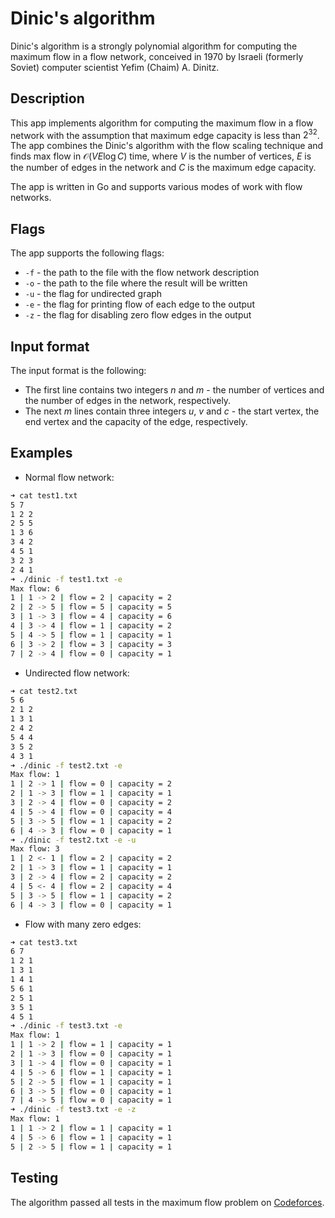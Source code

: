 # Dinic's algorithm

Dinic's algorithm is a strongly polynomial algorithm for computing the maximum flow in a flow network, conceived in 1970 by Israeli (formerly Soviet) computer scientist Yefim (Chaim) A. Dinitz.

## Description

This app implements algorithm for computing the maximum flow in a flow network with the assumption that maximum edge capacity is less than $2^{32}$. The app combines the Dinic's algorithm with the flow scaling technique and finds max flow in $\mathcal{O}(VE\log C)$ time, where $V$ is the number of vertices, $E$ is the number of edges in the network and $C$ is the maximum edge capacity.

The app is written in Go and supports various modes of work with flow networks.

## Flags

The app supports the following flags:

- `-f` - the path to the file with the flow network description
- `-o` - the path to the file where the result will be written
- `-u` - the flag for undirected graph
- `-e` - the flag for printing flow of each edge to the output
- `-z` - the flag for disabling zero flow edges in the output

## Input format

The input format is the following:

- The first line contains two integers $n$ and $m$ - the number of vertices and the number of edges in the network, respectively.
- The next $m$ lines contain three integers $u$, $v$ and $c$ - the start vertex, the end vertex and the capacity of the edge, respectively.

## Examples
- Normal flow network:
```bash
➜ cat test1.txt
5 7
1 2 2
2 5 5
1 3 6
3 4 2
4 5 1
3 2 3
2 4 1
➜ ./dinic -f test1.txt -e 
Max flow: 6
1 | 1 -> 2 | flow = 2 | capacity = 2
2 | 2 -> 5 | flow = 5 | capacity = 5
3 | 1 -> 3 | flow = 4 | capacity = 6
4 | 3 -> 4 | flow = 1 | capacity = 2
5 | 4 -> 5 | flow = 1 | capacity = 1
6 | 3 -> 2 | flow = 3 | capacity = 3
7 | 2 -> 4 | flow = 0 | capacity = 1
```
- Undirected flow network:
```bash
➜ cat test2.txt
5 6
2 1 2
1 3 1
2 4 2
5 4 4
3 5 2
4 3 1
➜ ./dinic -f test2.txt -e
Max flow: 1
1 | 2 -> 1 | flow = 0 | capacity = 2
2 | 1 -> 3 | flow = 1 | capacity = 1
3 | 2 -> 4 | flow = 0 | capacity = 2
4 | 5 -> 4 | flow = 0 | capacity = 4
5 | 3 -> 5 | flow = 1 | capacity = 2
6 | 4 -> 3 | flow = 0 | capacity = 1
➜ ./dinic -f test2.txt -e -u
Max flow: 3
1 | 2 <- 1 | flow = 2 | capacity = 2
2 | 1 -> 3 | flow = 1 | capacity = 1
3 | 2 -> 4 | flow = 2 | capacity = 2
4 | 5 <- 4 | flow = 2 | capacity = 4
5 | 3 -> 5 | flow = 1 | capacity = 2
6 | 4 -> 3 | flow = 0 | capacity = 1
```
- Flow with many zero edges:
```bash
➜ cat test3.txt
6 7
1 2 1
1 3 1
1 4 1
5 6 1
2 5 1
3 5 1
4 5 1
➜ ./dinic -f test3.txt -e
Max flow: 1
1 | 1 -> 2 | flow = 1 | capacity = 1
2 | 1 -> 3 | flow = 0 | capacity = 1
3 | 1 -> 4 | flow = 0 | capacity = 1
4 | 5 -> 6 | flow = 1 | capacity = 1
5 | 2 -> 5 | flow = 1 | capacity = 1
6 | 3 -> 5 | flow = 0 | capacity = 1
7 | 4 -> 5 | flow = 0 | capacity = 1
➜ ./dinic -f test3.txt -e -z
Max flow: 1
1 | 1 -> 2 | flow = 1 | capacity = 1
4 | 5 -> 6 | flow = 1 | capacity = 1
5 | 2 -> 5 | flow = 1 | capacity = 1
```
  
## Testing
The algorithm passed all tests in the maximum flow problem on [Codeforces](https://codeforces.com/gym/100140).